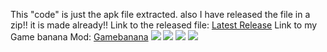 This "code" is just the apk file extracted.
also I have released the file in a zip!!
it is made already!!
Link to the released file:
<a href="https://github.com/Gricecal/Plants-Vs.-Zombies-2-Mod-apk/releases/tag/Plants">Latest Release</a>
Link to my Game banana Mod:
<a href="https://gamebanana.com/mods/466021">Gamebanana</a>
<img src="https://files.gamebanana.com/img/ss/mods/64fa2529cd2ee.jpg">
<img src="https://files.gamebanana.com/img/ss/mods/671dc962b03b3.jpg">
<img src="https://files.gamebanana.com/img/ss/mods/64fb8e7b19cc6.jpg">
<img src="https://files.gamebanana.com/img/ss/mods/64fc06a533d85.jpg">
